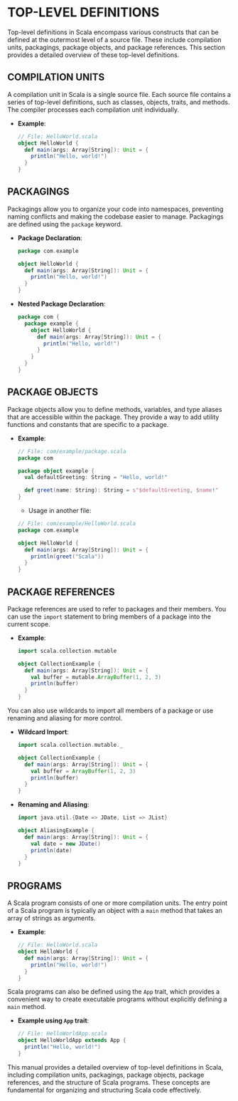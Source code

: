 # TOP-LEVEL DEFINITIONS

Top-level definitions in Scala encompass various constructs that can be defined at the outermost level of a source file. These include compilation units, packagings, package objects, and package references. This section provides a detailed overview of these top-level definitions.

## COMPILATION UNITS

A compilation unit in Scala is a single source file. Each source file contains a series of top-level definitions, such as classes, objects, traits, and methods. The compiler processes each compilation unit individually.

- **Example**:
  ```scala
  // File: HelloWorld.scala
  object HelloWorld {
    def main(args: Array[String]): Unit = {
      println("Hello, world!")
    }
  }
  ```

## PACKAGINGS

Packagings allow you to organize your code into namespaces, preventing naming conflicts and making the codebase easier to manage. Packagings are defined using the `package` keyword.

- **Package Declaration**:
  ```scala
  package com.example

  object HelloWorld {
    def main(args: Array[String]): Unit = {
      println("Hello, world!")
    }
  }
  ```

- **Nested Package Declaration**:
  ```scala
  package com {
    package example {
      object HelloWorld {
        def main(args: Array[String]): Unit = {
          println("Hello, world!")
        }
      }
    }
  }
  ```

## PACKAGE OBJECTS

Package objects allow you to define methods, variables, and type aliases that are accessible within the package. They provide a way to add utility functions and constants that are specific to a package.

- **Example**:
  ```scala
  // File: com/example/package.scala
  package com

  package object example {
    val defaultGreeting: String = "Hello, world!"

    def greet(name: String): String = s"$defaultGreeting, $name!"
  }
  ```

   - Usage in another file:
  ```scala
  // File: com/example/HelloWorld.scala
  package com.example

  object HelloWorld {
    def main(args: Array[String]): Unit = {
      println(greet("Scala"))
    }
  }
  ```

## PACKAGE REFERENCES

Package references are used to refer to packages and their members. You can use the `import` statement to bring members of a package into the current scope.

- **Example**:
  ```scala
  import scala.collection.mutable

  object CollectionExample {
    def main(args: Array[String]): Unit = {
      val buffer = mutable.ArrayBuffer(1, 2, 3)
      println(buffer)
    }
  }
  ```

You can also use wildcards to import all members of a package or use renaming and aliasing for more control.

- **Wildcard Import**:
  ```scala
  import scala.collection.mutable._

  object CollectionExample {
    def main(args: Array[String]): Unit = {
      val buffer = ArrayBuffer(1, 2, 3)
      println(buffer)
    }
  }
  ```

- **Renaming and Aliasing**:
  ```scala
  import java.util.{Date => JDate, List => JList}

  object AliasingExample {
    def main(args: Array[String]): Unit = {
      val date = new JDate()
      println(date)
    }
  }
  ```

## PROGRAMS

A Scala program consists of one or more compilation units. The entry point of a Scala program is typically an object with a `main` method that takes an array of strings as arguments.

- **Example**:
  ```scala
  // File: HelloWorld.scala
  object HelloWorld {
    def main(args: Array[String]): Unit = {
      println("Hello, world!")
    }
  }
  ```

Scala programs can also be defined using the `App` trait, which provides a convenient way to create executable programs without explicitly defining a `main` method.

- **Example using `App` trait**:
  ```scala
  // File: HelloWorldApp.scala
  object HelloWorldApp extends App {
    println("Hello, world!")
  }
  ```

This manual provides a detailed overview of top-level definitions in Scala, including compilation units, packagings, package objects, package references, and the structure of Scala programs. These concepts are fundamental for organizing and structuring Scala code effectively.
